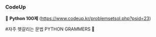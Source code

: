 ### CodeUp

:blossom: **Python 100제** (https://www.codeup.kr/problemsetsol.php?psid=23)

#자주 헷갈리는 문법 PYTHON GRAMMERS :grimacing:


